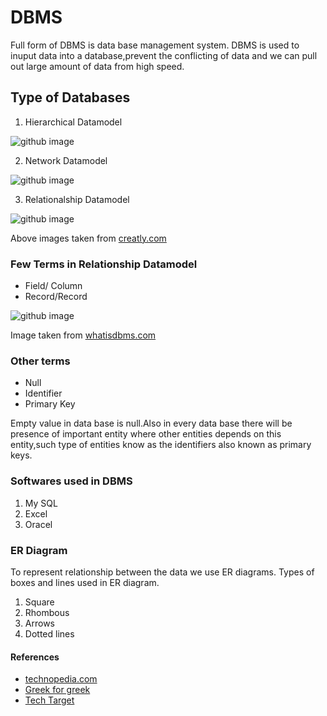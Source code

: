 # DBMS
Full form of DBMS is data base management system. 
DBMS is used to inuput data into a database,prevent the conflicting of data and we can pull out large amount of data from high speed.

## Type of Databases

1. Hierarchical Datamodel

![github image](https://d3n817fwly711g.cloudfront.net/blog/wp-content/uploads/2012/06/hierarchical-database-model.png)

2.  Network Datamodel

![github image](https://d3n817fwly711g.cloudfront.net/uploads/2012/06/database-design-network-model.png)

3. Relationalship Datamodel

![github image](https://d3n817fwly711g.cloudfront.net/uploads/2012/06/relational-database-model1.png)

Above images taken from [creatly.com](https://creately.com/blog/diagrams/database-modeling-basics/)

### Few Terms in Relationship Datamodel

* Field/ Column 
* Record/Record

![github image](https://whatisdbms.com/wp-content/uploads/2016/06/Keys-In-Database-Management.jpg)

Image taken from  [whatisdbms.com](https://whatisdbms.com/11-keys-in-database-management-system/)

### Other terms 

* Null
* Identifier
* Primary Key

Empty value in data base is null.Also in every data base there will be presence of important entity where other entities depends on this entity,such type of entities know as the identifiers also known as primary keys.


### Softwares used in DBMS

1. My SQL
2. Excel
3. Oracel

### ER Diagram

To represent relationship between the data we use ER diagrams. Types of boxes and lines used in ER diagram.
1. Square 
2. Rhombous
3. Arrows
4. Dotted lines
#### References

* [technopedia.com](https://www.techopedia.com/definition/24361/database-management-systems-dbms)
* [Greek for greek](https://www.geeksforgeeks.org/introduction-of-dbms-database-management-system-set-1/)
* [Tech Target](https://searchsqlserver.techtarget.com/definition/database-management-system)
